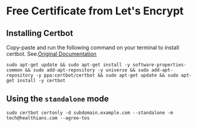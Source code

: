 # Free Certificate from Let's Encrypt

## Installing Certbot

Copy-paste and run the following command on your terminal to install certbot. See.[Original Documentation](https://certbot.eff.org/docs/install.html)

```
sudo apt-get update && sudo apt-get install -y software-properties-common && sudo add-apt-repository -y universe && sudo add-apt-repository -y ppa:certbot/certbot && sudo apt-get update && sudo apt-get install -y certbot
```

## Using the `standalone` mode

```
sudo certbot certonly -d subdomain.example.com --standalone -m tech@healthians.com --agree-tos
```
